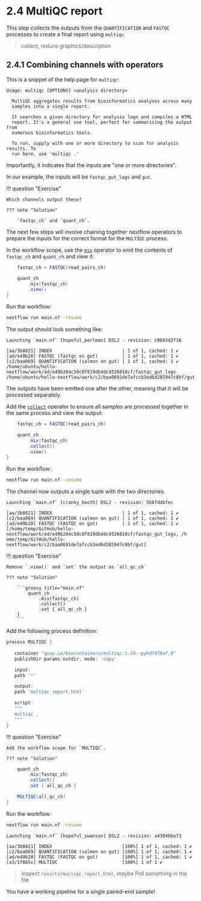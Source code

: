 # 2.4 MultiQC report

This step collects the outputs from the `QUANTIFICATION` and `FASTQC` processes
to create a final report using `multiqc`.  

> collect, reduce graphics/description  

## 2.4.1 Combining channels with operators  

This is a snippet of the help page for `multiqc`:  

```console
Usage: multiqc [OPTIONS] <analysis directory>

  MultiQC aggregates results from bioinformatics analyses across many
  samples into a single report.

  It searches a given directory for analysis logs and compiles a HTML
  report. It's a general use tool, perfect for summarising the output from
  numerous bioinformatics tools.

  To run, supply with one or more directory to scan for analysis results. To
  run here, use 'multiqc .'
```

Importantly, it indicates that the inputs are "one or more directories".  

In our example, the inputs will be `fastqc_gut_logs` and `gut`.  

!!! question "Exercise"

    Which channels output these?

    ??? note "Solution"

        `fastqc_ch` and `quant_ch`.  

The next few steps will involve chaining together nextflow operators to prepare
the inputs for the correct format for the `MULTIQC` process.  

In the workflow scope, use the 
[`mix`](https://www.nextflow.io/docs/latest/operator.html#mix) operator to
emit the contents of `fastqc_ch` and `quant_ch` and view it:  

```groovy title="main.nf"
    fastqc_ch = FASTQC(read_pairs_ch)

    quant_ch
        .mix(fastqc_ch)
        .view()
}
```

Run the workflow:  

```bash
nextflow run main.nf -resume  
```

The output should look something like:  

```console title="Output"
Launching `main.nf` [hopeful_perlman] DSL2 - revision: c0603d2f16

[aa/3b8821] INDEX                          | 1 of 1, cached: 1 ✔
[ad/e49b20] FASTQC (fastqc on gut)         | 1 of 1, cached: 1 ✔
[c2/baa069] QUANTIFICATION (salmon on gut) | 1 of 1, cached: 1 ✔
/home/ubuntu/hello-nextflow/work/ad/e49b204c50c8f819dbddc4526010cf/fastqc_gut_logs
/home/ubuntu/hello-nextflow/work/c2/baa0691de7afccb3ed6d285947c8bf/gut

```  

The outputs have been emitted one after the other, meaning that it will be
processed separately. 

Add the [`collect`](https://www.nextflow.io/docs/latest/operator.html#collect)
operator to ensure all samples are processed together in the same
process and view the output:  

```groovy title="main.nf"
    fastqc_ch = FASTQC(read_pairs_ch)

    quant_ch
        .mix(fastqc_ch)
        .collect()
        .view()
}
```

Run the workflow:  

```bash
nextflow run main.nf -resume  
```

The channel now outputs a single tuple with the two directories.  

```console title="Output"
Launching `main.nf` [cranky_booth] DSL2 - revision: 568fddbfec

[aa/3b8821] INDEX                          | 1 of 1, cached: 1 ✔
[c2/baa069] QUANTIFICATION (salmon on gut) | 1 of 1, cached: 1 ✔
[ad/e49b20] FASTQC (FASTQC on gut)         | 1 of 1, cached: 1 ✔
[/home/temp/GitHub/hello-nextflow/work/ad/e49b204c50c8f819dbddc4526010cf/fastqc_gut_logs, /h
ome/temp/GitHub/hello-nextflow/work/c2/baa0691de7afccb3ed6d285947c8bf/gut]

```

!!! question "Exercise"

    Remove `.view()` and `set` the output as `all_qc_ch` 

    ??? note "Solution"
        
        ```groovy title="main.nf"
            quant_ch
                .mix(fastqc_ch)
                .collect()
                .set { all_qc_ch }
        }
        ```

Add the following process definition:  

```groovy title="main.nf"
process MULTIQC {
   
   container "quay.io/biocontainers/multiqc:1.19--pyhdfd78af_0"
   publishDir params.outdir, mode: 'copy'

   input:
   path '*'

   output:
   path 'multiqc_report.html'

   script:
   """
   multiqc .
   """
}
```

!!! question "Exercise"

    Add the workflow scope for `MULTIQC`.

    ??? note "Solution"

```groovy title="main.nf"
    quant_ch
        .mix(fastqc_ch)
        .collect()
        .set { all_qc_ch }

    MULTIQC(all_qc_ch)
}
```

Run the workflow:  

```bash
nextflow run main.nf -resume  
```

```console title="Output"
Launching `main.nf` [hopeful_swanson] DSL2 - revision: a4304bbe73

[aa/3b8821] INDEX                          [100%] 1 of 1, cached: 1 ✔
[c2/baa069] QUANTIFICATION (salmon on gut) [100%] 1 of 1, cached: 1 ✔
[ad/e49b20] FASTQC (FASTQC on gut)         [100%] 1 of 1, cached: 1 ✔
[a3/1f885c] MULTIQC                        [100%] 1 of 1 ✔

```

> Inspect `results/multiqc_report.html`, maybe Poll something in the file  

You have a working pipeline for a single paired-end sample!
